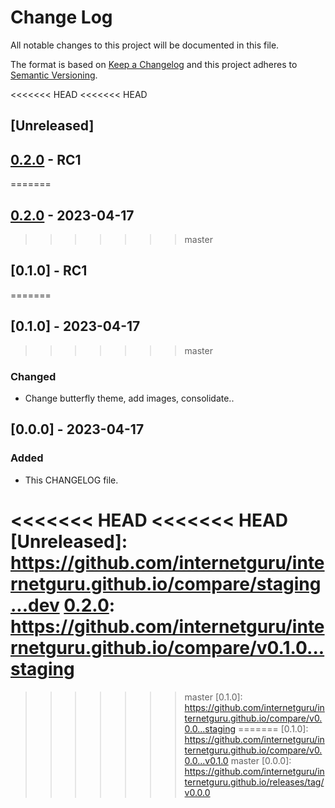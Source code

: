 # Change Log
All notable changes to this project will be documented in this file.

The format is based on [Keep a Changelog](http://keepachangelog.com/)
and this project adheres to [Semantic Versioning](http://semver.org/).

<<<<<<< HEAD
<<<<<<< HEAD
## [Unreleased]

## [0.2.0] - RC1
=======
## [0.2.0] - 2023-04-17
>>>>>>> master

## [0.1.0] - RC1
=======
## [0.1.0] - 2023-04-17
>>>>>>> master

### Changed

 - Change butterfly theme, add images, consolidate..

## [0.0.0] - 2023-04-17

### Added

 - This CHANGELOG file.

<<<<<<< HEAD
<<<<<<< HEAD
[Unreleased]: https://github.com/internetguru/internetguru.github.io/compare/staging...dev
[0.2.0]: https://github.com/internetguru/internetguru.github.io/compare/v0.1.0...staging
=======
[0.2.0]: https://github.com/internetguru/internetguru.github.io/compare/v0.1.0...v0.2.0
>>>>>>> master
[0.1.0]: https://github.com/internetguru/internetguru.github.io/compare/v0.0.0...staging
=======
[0.1.0]: https://github.com/internetguru/internetguru.github.io/compare/v0.0.0...v0.1.0
>>>>>>> master
[0.0.0]: https://github.com/internetguru/internetguru.github.io/releases/tag/v0.0.0
